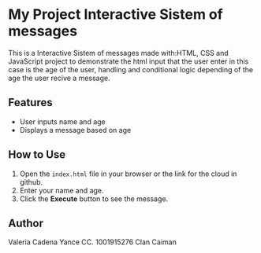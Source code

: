 # My Project Interactive Sistem of messages

This is a Interactive Sistem of messages made with:HTML, CSS and JavaScript project to demonstrate the html input that the user enter in this case is the age of the user, handling and conditional logic depending of the age the user recive a message.

## Features

- User inputs name and age
- Displays a message based on age

## How to Use

1. Open the `index.html` file in your browser or the link for the cloud in github.
2. Enter your name and age.
3. Click the **Execute** button to see the message.

## Author

Valeria Cadena Yance
CC. 1001915276
Clan Caiman